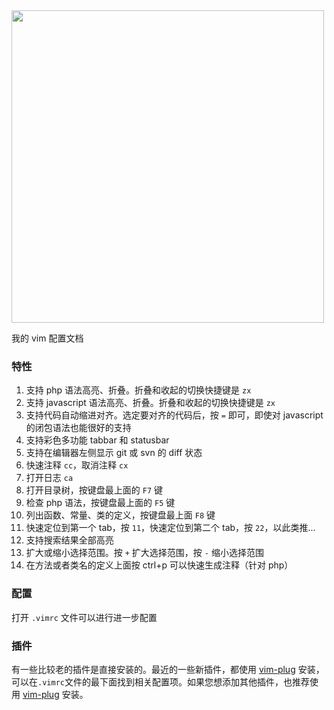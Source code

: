 <img src="https://raw.githubusercontent.com/shishirui/vim-config/master/screenshot.png" height="500">

我的 vim 配置文档

### 特性
1. 支持 php 语法高亮、折叠。折叠和收起的切换快捷键是 `zx`
1. 支持 javascript 语法高亮、折叠。折叠和收起的切换快捷键是 `zx`
1. 支持代码自动缩进对齐。选定要对齐的代码后，按 `=` 即可，即使对 javascript 的闭包语法也能很好的支持
1. 支持彩色多功能 tabbar 和 statusbar
1. 支持在编辑器左侧显示 git 或 svn 的 diff 状态
1. 快速注释 `cc`，取消注释 `cx`
1. 打开日志 `ca`
1. 打开目录树，按键盘最上面的 `F7` 键
1. 检查 php 语法，按键盘最上面的 `F5` 键
1. 列出函数、常量、类的定义，按键盘最上面 `F8` 键
1. 快速定位到第一个 tab，按 `11`，快速定位到第二个 tab，按 `22`，以此类推...
1. 支持搜索结果全部高亮
1. 扩大或缩小选择范围。按 `+` 扩大选择范围，按 `-` 缩小选择范围
1. 在方法或者类名的定义上面按 ctrl+p 可以快速生成注释（针对 php）

### 配置

打开 `.vimrc` 文件可以进行进一步配置

### 插件

有一些比较老的插件是直接安装的。最近的一些新插件，都使用 [vim-plug](https://github.com/junegunn/vim-plug) 安装，可以在`.vimrc`文件的最下面找到相关配置项。如果您想添加其他插件，也推荐使用 [vim-plug](https://github.com/junegunn/vim-plug) 安装。
